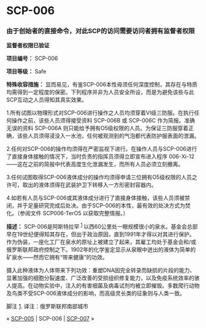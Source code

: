 # SCP-006
                        


### 由于创始者的直接命令，对此SCP的访问需要访问者拥有监督者权限

**监督者权限已验证** 

**项目编号：** SCP-006

**项目等级：** Safe

**特殊收容措施：** 显而易见，有鉴SCP-006本性毋须任何深度控制，其存在与特质均需得到一定程度的保密。下列程序并非为人员安全所设，而是为避免该些与此SCP互动之人员得知其真实效果。

1.所有试图以物理形式对SCP-006进行操作之人员均须穿着VI级三防服。在执行任何操作之前，该些人员须得接受资料 SCP-006B 或 SCP-006C 作为简报。准确无误的资料 SCP-006A 则只能给予拥有O5级权限的人员。为保证三防服穿着正确，该些人员须得浸没入一水池，任何被观测到的气泡都代表防护服表面的泄漏。

2.任何对SCP-006的操作均须得在严密监视下进行。在操作人员与SCP-006进行了直接身体接触的情况下，当时负责的指挥员须得立即宣布进入程序 006-Xi-12 ——这在之前的简报中代表高度生化泄漏发生，而所有人员必须立刻撤离。

3.任何试图取得SCP-006液体成分的操作均须得申请三位拥有O5级权限的人员之许可，取出的液体须得在武装护卫下转移入一方形密封容器内。

4.如若有人员与SCP-006或其液体成分进行了直接身体接触，该些人员须被禁闭，并于足量研究完成后处决。由于SCP-006的本性，最有效的处决方式为焚化。（参阅文件 SCP006-TerO5 以获取完整情报。）

**描述：** SCP-006是阿斯特拉罕<sup class='footnoteref'>
 <a shape='rect' class='footnoteref' id='footnoteref-1' href='javascript:;' onclick='WIKIDOT.page.utils.scrollToReference(&apos;footnote-1&apos;)'>1</a>
</sup>以西60公里处一眼规模很小的泉水。基金会总部早在19世纪便得知其存在，但出于政治原因，直到1991年才得以对其进行保护。作为伪装，一座化工厂在泉水的原址上被建立了起来，其雇工均处于基金会和/或俄罗斯联邦政府控制之下。1902年的化学鉴定显示从泉眼中迸出的液体为简单的矿泉水——然而它拥有“带来健康”的功效。

摄入此种液体为人体带来下列功效：重塑DNA因完全转录而缺损的片段的能力、显著加强的细胞分裂速度、广泛改善的受损组织修复能力，以及免疫系统效率的骇人提高。在动物实验中，注入的有害细菌及病毒试剂均被立即摧毁。多数爬行动物及鸟类不受SCP-006液体成分的影响，而高级灵长类的征象则与人类一致。


脚注
<a shape='rect' href='javascript:;' onclick='WIKIDOT.page.utils.scrollToReference(&apos;footnoteref-1&apos;)'>1</a>. 译注：俄罗斯联邦南部城市



« [SCP-005](/scp-005) | SCP-006 | [SCP-007](/scp-007) »





                    